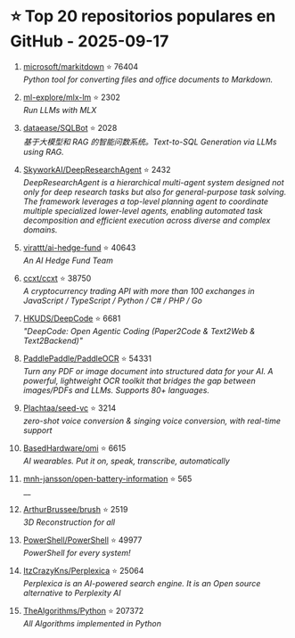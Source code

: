 # ⭐ Top 20 repositorios populares en GitHub - 2025-09-17

1. [microsoft/markitdown](https://github.com/microsoft/markitdown) ⭐ 76404  
   _Python tool for converting files and office documents to Markdown._

2. [ml-explore/mlx-lm](https://github.com/ml-explore/mlx-lm) ⭐ 2302  
   _Run LLMs with MLX_

3. [dataease/SQLBot](https://github.com/dataease/SQLBot) ⭐ 2028  
   _基于大模型和 RAG 的智能问数系统。Text-to-SQL Generation via LLMs using RAG._

4. [SkyworkAI/DeepResearchAgent](https://github.com/SkyworkAI/DeepResearchAgent) ⭐ 2432  
   _DeepResearchAgent is a hierarchical multi-agent system designed not only for deep research tasks but also for general-purpose task solving. The framework leverages a top-level planning agent to coordinate multiple specialized lower-level agents, enabling automated task decomposition and efficient execution across diverse and complex domains._

5. [virattt/ai-hedge-fund](https://github.com/virattt/ai-hedge-fund) ⭐ 40643  
   _An AI Hedge Fund Team_

6. [ccxt/ccxt](https://github.com/ccxt/ccxt) ⭐ 38750  
   _A cryptocurrency trading API with more than 100 exchanges in JavaScript / TypeScript / Python / C# / PHP / Go_

7. [HKUDS/DeepCode](https://github.com/HKUDS/DeepCode) ⭐ 6681  
   _"DeepCode: Open Agentic Coding (Paper2Code & Text2Web & Text2Backend)"_

8. [PaddlePaddle/PaddleOCR](https://github.com/PaddlePaddle/PaddleOCR) ⭐ 54331  
   _Turn any PDF or image document into structured data for your AI. A powerful, lightweight OCR toolkit that bridges the gap between images/PDFs and LLMs. Supports 80+ languages._

9. [Plachtaa/seed-vc](https://github.com/Plachtaa/seed-vc) ⭐ 3214  
   _zero-shot voice conversion & singing voice conversion, with real-time support_

10. [BasedHardware/omi](https://github.com/BasedHardware/omi) ⭐ 6615  
   _AI wearables. Put it on, speak, transcribe, automatically_

11. [mnh-jansson/open-battery-information](https://github.com/mnh-jansson/open-battery-information) ⭐ 565  
   __

12. [ArthurBrussee/brush](https://github.com/ArthurBrussee/brush) ⭐ 2519  
   _3D Reconstruction for all_

13. [PowerShell/PowerShell](https://github.com/PowerShell/PowerShell) ⭐ 49977  
   _PowerShell for every system!_

14. [ItzCrazyKns/Perplexica](https://github.com/ItzCrazyKns/Perplexica) ⭐ 25064  
   _Perplexica is an AI-powered search engine. It is an Open source alternative to Perplexity AI_

15. [TheAlgorithms/Python](https://github.com/TheAlgorithms/Python) ⭐ 207372  
   _All Algorithms implemented in Python_


<!-- Última actualización: 2025-09-17T08:05:40.341612 UTC -->